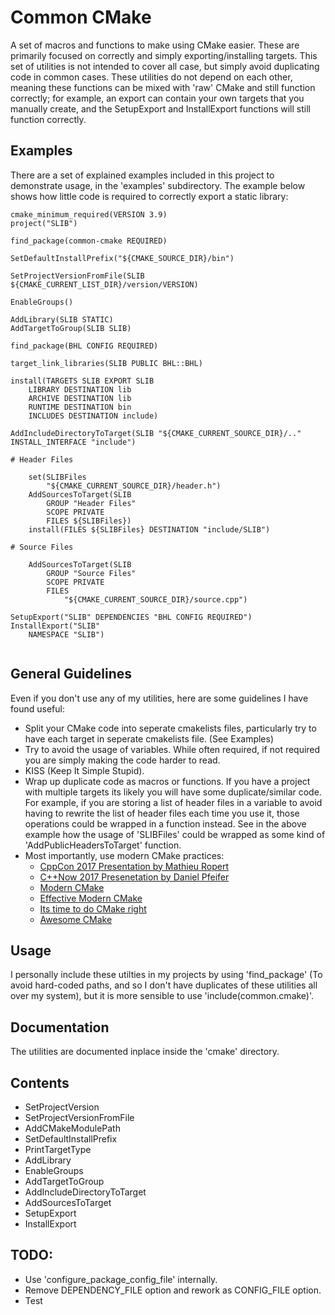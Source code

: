 # Common CMake
A set of macros and functions to make using CMake easier. These are primarily focused on correctly and simply exporting/installing targets. This set of utilities is not intended to cover all case, but simply avoid duplicating code in common cases. These utilities do not depend on each other, meaning these functions can be mixed with 'raw' CMake and still function correctly; for example, an export can contain your own targets that you manually create, and the SetupExport and InstallExport functions will still function correctly.

## Examples

There are a set of explained examples included in this project to demonstrate usage, in the 'examples' subdirectory. The example below shows how little code is required to correctly export a static library:

```
cmake_minimum_required(VERSION 3.9)
project("SLIB")

find_package(common-cmake REQUIRED)

SetDefaultInstallPrefix("${CMAKE_SOURCE_DIR}/bin")

SetProjectVersionFromFile(SLIB ${CMAKE_CURRENT_LIST_DIR}/version/VERSION)

EnableGroups()

AddLibrary(SLIB STATIC)
AddTargetToGroup(SLIB SLIB)

find_package(BHL CONFIG REQUIRED)

target_link_libraries(SLIB PUBLIC BHL::BHL)

install(TARGETS SLIB EXPORT SLIB
	LIBRARY DESTINATION lib
	ARCHIVE DESTINATION lib
	RUNTIME DESTINATION bin
	INCLUDES DESTINATION include)

AddIncludeDirectoryToTarget(SLIB "${CMAKE_CURRENT_SOURCE_DIR}/.." INSTALL_INTERFACE "include")

# Header Files

	set(SLIBFiles
		"${CMAKE_CURRENT_SOURCE_DIR}/header.h")
	AddSourcesToTarget(SLIB
		GROUP "Header Files"
		SCOPE PRIVATE
		FILES ${SLIBFiles})
	install(FILES ${SLIBFiles} DESTINATION "include/SLIB")
	
# Source Files

	AddSourcesToTarget(SLIB
		GROUP "Source Files"
		SCOPE PRIVATE
		FILES
			"${CMAKE_CURRENT_SOURCE_DIR}/source.cpp")
			
SetupExport("SLIB" DEPENDENCIES "BHL CONFIG REQUIRED")
InstallExport("SLIB"
	NAMESPACE "SLIB")
			
```
			
## General Guidelines

Even if you don't use any of my utilities, here are some guidelines I have found useful:

- Split your CMake code into seperate cmakelists files, particularly try to have each target in seperate cmakelists file. (See Examples)
- Try to avoid the usage of variables. While often required, if not required you are simply making the code harder to read.
- KISS (Keep It Simple Stupid).
- Wrap up duplicate code as macros or functions. If you have a project with multiple targets its likely you will have some duplicate/similar code. For example, if you are storing a list of header files in a variable to avoid having to rewrite the list of header files each time you use it, those operations could be wrapped in a function instead. See in the above example how the usage of 'SLIBFiles' could be wrapped as some kind of 'AddPublicHeadersToTarget' function.
- Most importantly, use modern CMake practices:
	- [CppCon 2017 Presentation by Mathieu Ropert](https://www.youtube.com/watch?v=eC9-iRN2b04)
	- [C++Now 2017 Presenetation by Daniel Pfeifer](https://www.youtube.com/watch?v=bsXLMQ6WgIk)
	- [Modern CMake](https://cliutils.gitlab.io/modern-cmake/)
	- [Effective Modern CMake](https://gist.github.com/mbinna/c61dbb39bca0e4fb7d1f73b0d66a4fd1)
	- [Its time to do CMake right](https://pabloariasal.github.io/2018/02/19/its-time-to-do-cmake-right/)
	- [Awesome CMake](https://github.com/onqtam/awesome-cmake)
	
## Usage

I personally include these utilties in my projects by using 'find_package' (To avoid hard-coded paths, and so I don't have duplicates of these utilities all over my system), but it is more sensible to use 'include(common.cmake)'.

## Documentation

The utilities are documented inplace inside the 'cmake' directory.

## Contents

- SetProjectVersion
- SetProjectVersionFromFile
- AddCMakeModulePath
- SetDefaultInstallPrefix
- PrintTargetType
- AddLibrary
- EnableGroups
- AddTargetToGroup
- AddIncludeDirectoryToTarget
- AddSourcesToTarget
- SetupExport
- InstallExport

## TODO:

- Use 'configure_package_config_file' internally.
- Remove DEPENDENCY_FILE option and rework as CONFIG_FILE option.
- Test